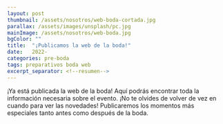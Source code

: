 ```yaml
---
layout: post
thumbnail: /assets/nosotros/web-boda-cortada.jpg
parallax: /assets/images/unsplash/pc.jpg
mainImage: /assets/nosotros/web-boda.jpg
bgColor: ""
title:  "¡Publicamos la web de la boda!"
date:   2022- 
categories: pre-boda
tags: preparativos boda web
excerpt_separator: <!--resumen-->
---
```


¡Ya está publicada la web de la boda!
Aquí podrás encontrar toda la información necesaria sobre el evento. ¡No te olvides de volver de vez en cuando para ver las novedades!
Publicaremos los momentos más especiales tanto antes como después de la boda.
